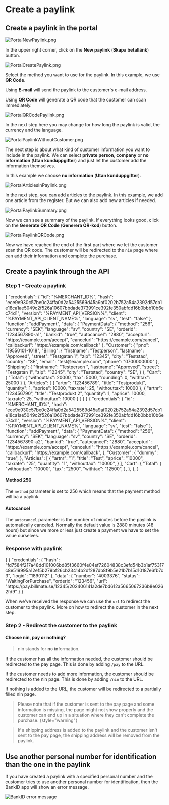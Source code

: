 # Create a paylink

<include from="Snippets-PaylinkAPI.md" element-id="snippet-header" />

## Create a paylink in the portal
![PortalNewPaylink.png](PortalNewPaylink.png)

In the upper right corner, click on the **New paylink** (**Skapa betallänk**) button.

![PortalCreatePaylink.png](PortalCreatePaylink.png)

Select the method you want to use for the paylink. In this example, we use **QR Code**.

Using **E-mail** will send the paylink to the customer's e-mail address.

Using **QR Code** will generate a QR code that the customer can scan immediately.

![PortalQRCodePaylink.png](PortalQRCodePaylink.png)

In the next step here you may change for how long the paylink is valid, the currency and the language.

![PortalPaylinkWithoutCustomer.png](PortalPaylinkWithoutCustomer.png)

The next step is about what kind of customer information you want to include in the paylink. We can select **private person**, **company** or **no information** (**Utan kunduppgifter**) and just let the customer add the information themselves.

In this example we choose **no information** (**Utan kunduppgifter**).

![PortalArticlesInPaylink.png](PortalArticlesInPaylink.png)

In the next step, you can add articles to the paylink. In this example, we add one article from the register. But we can also add new articles if needed.

![PortalPaylinkSummary.png](PortalPaylinkSummary.png)

Now we can see a summary of the paylink. If everything looks good, click on the **Generate QR Code** (**Generera QR-kod**) button.

![PortalPaylinkQRCode.png](PortalPaylinkQRCode.png)

Now we have reached the end of the first part where we let the customer scan the QR code. The customer will be redirected to the `nin` page where can add their information and complete the purchase.


## Create a paylink through the API

### Step 1 - Create a paylink

<tabs>

<tab title="With customer information">
<code-block lang="json">
{
    "credentials": {
        "id": "%MERCHANT_ID%",
        "hash": "ece9e930c57be0c24ffa0d2a5425569d45a9af0202b752a54a2392d57cb1e18ca1ae5049c2f526a10607bbdade373991ce392fe350abfdd16b0bbb10b6ec74d1",
        "version": "%PAYMENT_API_VERSION%",
        "client": "%PAYMENT_API_CLIENT_NAME%",
        "language": "sv",
        "test": "false"
    },
    "function": "addPayment",
    "data": {
        "PaymentData": {
            "method": "256",
            "currency": "SEK",
            "language": "sv",
            "country": "SE",
            "orderid": "1234567890-a1",
            "bankid": "true",
            "autocancel": "2880",
            "accepturl": "https://example.com/accept",
            "cancelurl": "https://example.com/cancel",
            "callbackurl": "https://example.com/callback"
        },
        "Customer": {
            "pno": "19550101-1018",
            "Billing": {
                "firstname": "Testperson",
                "lastname": "Approved",
                "street": "Testgatan 1",
                "zip": "12345",
                "city": "Teststad",
                "country": "SE",
                "email": "test@example.com",
                "phone": "0700000000"
            },
            "Shipping": {
                "firstname": "Testperson ",
                "lastname": "Approved",
                "street": "Testgatan 1",
                "zip": "12345",
                "city": "Teststad",
                "country": "SE",
            }
        },
        "Cart": {
            "Total": {
                "withouttax": 20000,
                "tax": 5000,
                "rounding": 0,
                "withtax": 25000
            }
        },
        "Articles": [
            {
                "artnr": "123456789",
                "title": "Testprodukt",
                "quantity": 1,
                "aprice": 10000,
                "taxrate": 25,
                "withouttax": 10000
            },
            {
                "artnr": "123456790",
                "title": "Testprodukt 2",
                "quantity": 1,
                "aprice": 10000,
                "taxrate": 25,
                "withouttax": 10000
            }
        ]
    }
}
</code-block>
</tab>
<tab title="Without customer information">
<code-block lang="json">
{
    "credentials": {
        "id": "%MERCHANT_ID%",
        "hash": "ece9e930c57be0c24ffa0d2a5425569d45a9af0202b752a54a2392d57cb1e18ca1ae5049c2f526a10607bbdade373991ce392fe350abfdd16b0bbb10b6ec74d1",
        "version": "%PAYMENT_API_VERSION%",
        "client": "%PAYMENT_API_CLIENT_NAME%",
        "language": "sv",
        "test": "false"
    },
    "function": "addPayment",
    "data": {
        "PaymentData": {
            "method": "256",
            "currency": "SEK",
            "language": "sv",
            "country": "SE",
            "orderid": "1234567890-a2",
            "bankid": "true",
            "autocancel": "2880",
            "accepturl": "https://example.com/accept",
            "cancelurl": "https://example.com/cancel",
            "callbackurl": "https://example.com/callback",
        },
        "Customer": {
            "dummy": "true",
        },
        "Articles": [
            {
                "artnr": "1",
                "title": "Test",
                "aprice": "10000",
                "taxrate": "25",
                "quantity": "1",
                "withouttax": "10000",
            }
        ],
        "Cart": {
            "Total": {
                "withouttax": "10000",
                "tax": "2500",
                "withtax": "12500",
            },
        },            
    },
}
</code-block>
</tab>
</tabs>

#### Method 256

The `method` parameter is set to 256 which means that the payment method will ba a paylink.

#### Autocancel

The `autocancel` parameter is the number of minutes before the paylink is automatically canceled. Normally the default value is 2880 minutes (48 hours) but since we more or less just create a payment we have to set the value ourselves.

### Response with paylink
<code-block lang="json">
{
   {
    "credentials": {
        "hash": "fd7584f217a48dd101006bd85f3660f4e04ef72604838c3efd54b3b1af75317c8e519995a12ef5b279bf26cb23414b2df287db8f9b5e21b7b15d10187e6fb7c3",
        "logid": "1890112"
    },
    "data": {
        "number": "4003376",
        "status": "WaitingForPurchase",
        "orderid": "123456",
        "url": "https://pay.billmate.se/12345/202406141a2de7bd612a5665067236b8e0262fd9"
    }
}
</code-block>

When we've received the response we can use the `url` to redirect the customer to the paylink. More on how to redirect the customer in the next step.

### Step 2 - Redirect the customer to the paylink

#### Choose nin, pay or nothing?

> nin stands for **n**o **in**formation.

If the customer has all the information needed, the customer should be redirected to the pay page. This is done by adding `/pay` to the URL.

If the customer needs to add more information, the customer should be redirected to the nin page. This is done by adding `/nin` to the URL.

If nothing is added to the URL, the customer will be redirected to a partially filled nin page.

> Please note that if the customer is sent to the pay page and some information is missing, the page might not show properly and the customer can end up in a situation where they can't complete the purchase.
> {style="warning"}

> If a shipping address is added to the paylink and the customer isn't sent to the pay page, the shipping address will be removed from the paylink.

## Use another personal number for identification than the one in the paylink

If you have created a paylink with a specified personal number and the customer tries to use another personal number for identification, then the BankID app will show an error message.

![BankID error message](BankIDCantUseForIdentification.png)